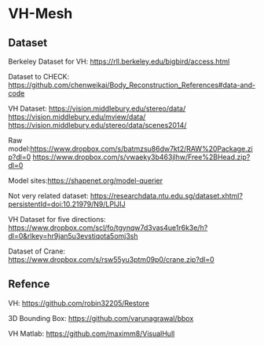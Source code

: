 # VH-Mesh
## Dataset
Berkeley Dataset for VH: https://rll.berkeley.edu/bigbird/access.html

Dataset to CHECK: https://github.com/chenweikai/Body_Reconstruction_References#data-and-code

VH Dataset: https://vision.middlebury.edu/stereo/data/ https://vision.middlebury.edu/mview/data/ https://vision.middlebury.edu/stereo/data/scenes2014/

Raw model:https://www.dropbox.com/s/batmzsu86dw7kt2/RAW%20Package.zip?dl=0 https://www.dropbox.com/s/vwaeky3b463jlhw/Free%2BHead.zip?dl=0

Model sites:https://shapenet.org/model-querier

Not very related dataset: https://researchdata.ntu.edu.sg/dataset.xhtml?persistentId=doi:10.21979/N9/LPIJIJ

VH Dataset for five directions: https://www.dropbox.com/scl/fo/tgynqw7d3vas4ue1r6k3e/h?dl=0&rlkey=hr9jan5u3evstiqota5omj3sh

Dataset of Crane: https://www.dropbox.com/s/rsw55yu3ptm09p0/crane.zip?dl=0
## Refence
VH: https://github.com/robin32205/Restore

3D Bounding Box: https://github.com/varunagrawal/bbox

VH Matlab: https://github.com/maximm8/VisualHull
